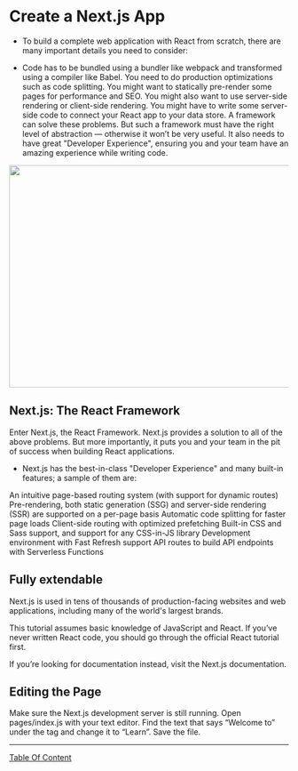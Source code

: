 # Create a Next.js App
- To build a complete web application with React from scratch, there are many important details you need to consider:

- Code has to be bundled using a bundler like webpack and transformed using a compiler like Babel.
You need to do production optimizations such as code splitting.
You might want to statically pre-render some pages for performance and SEO. You might also want to use server-side rendering or client-side rendering.
You might have to write some server-side code to connect your React app to your data store.
A framework can solve these problems. But such a framework must have the right level of abstraction — otherwise it won’t be very useful. It also needs to have great "Developer Experience", ensuring you and your team have an amazing experience while writing code.


<img src="https://miro.medium.com/max/966/1*OA9c8CovXaqjwbzi_qYKsA.jpeg" width="900px" height="400px">

## Next.js: The React Framework
Enter Next.js, the React Framework. Next.js provides a solution to all of the above problems. But more importantly, it puts you and your team in the pit of success when building React applications.

- Next.js has the best-in-class "Developer Experience" and many built-in features; a sample of them are:

An intuitive page-based routing system (with support for dynamic routes)
Pre-rendering, both static generation (SSG) and server-side rendering (SSR) are supported on a per-page basis
Automatic code splitting for faster page loads
Client-side routing with optimized prefetching
Built-in CSS and Sass support, and support for any CSS-in-JS library
Development environment with Fast Refresh support
API routes to build API endpoints with Serverless Functions

## Fully extendable
Next.js is used in tens of thousands of production-facing websites and web applications, including many of the world's largest brands.

This tutorial assumes basic knowledge of JavaScript and React. If you’ve never written React code, you should go through the official React tutorial first.

If you’re looking for documentation instead, visit the Next.js documentation.

## Editing the Page
Make sure the Next.js development server is still running.
Open pages/index.js with your text editor.
Find the text that says “Welcome to” under the tag and change it to “Learn”.
Save the file.

--------------------------------------------
[Table Of Content](https://github.com/omarXzain/401-reading-notes)

